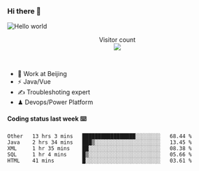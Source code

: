 ### Hi there 👋

<img src="https://raw.githubusercontent.com/sagar-viradiya/sagar-viradiya/master/resources/banner.png" alt="Hello world">
<p align="center"> 
  Visitor count<br/>
  <img src="https://profile-counter.glitch.me/youszoe/count.svg" />
</p>
<br/>

- 🍻 Work at Beijing 
- ⚡  Java/Vue
- ✍️  Troubleshoting expert
- ♟  Devops/Power Platform 

#### Coding status last week ⌨️

<!--START_SECTION:waka-->
```text
Other   13 hrs 3 mins   █████████████████░░░░░░░░   68.44 % 
Java    2 hrs 34 mins   ███▒░░░░░░░░░░░░░░░░░░░░░   13.45 % 
XML     1 hr 35 mins    ██░░░░░░░░░░░░░░░░░░░░░░░   08.38 % 
SQL     1 hr 4 mins     █▒░░░░░░░░░░░░░░░░░░░░░░░   05.66 % 
HTML    41 mins         █░░░░░░░░░░░░░░░░░░░░░░░░   03.61 % 
```
<!--END_SECTION:waka-->

<br/>
<center><img src="http://ghchart.rshah.org/409ba5/yousazoe" alt="" /></center>


